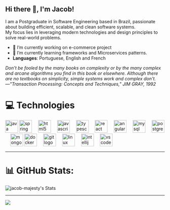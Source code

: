 ## Hi there 👋, I'm Jacob!
I am a Postgraduate in Software Engineering based in Brazil, passionate about building efficient, scalable, and clean software systems.<br> My focus lies in leveraging modern technologies and design principles to solve real-world problems.

- 🔭 I’m currently working on e-commerce project
- 🌱 I’m currently learning frameworks and Microservices patterns.
-  **Languages**: Portuguese, English and French

  *Don't be fooled by the many books on complexity or by the
many complex and arcane algorithms you find in this book
or elsewhere. Although there are no textbooks on simplicity,
simple systems work and complex don't.
          <br>     —"Transaction Processing: Concepts and Techniques,"
             JIM GRAY, 1992*

<!--[![Anurag's GitHub stats](https://github-readme-stats.vercel.app/api?username=jacob-majesty)](https://github.com/anuraghazra/github-readme-stats) -->


# 💻 Technologies
<!-- Site used for Readme: https://profile-readme-generator.com -->
<div align="left"; display: inline-block> 
<img src="https://cdn.jsdelivr.net/gh/devicons/devicon/icons/java/java-original.svg" height="40" alt="java logo"  />
<img src="https://cdn.jsdelivr.net/gh/devicons/devicon/icons/spring/spring-original.svg" height="40" alt="spring logo" />
<img width="12" /> 

<img src="https://cdn.jsdelivr.net/gh/devicons/devicon/icons/html5/html5-original.svg" height="40" alt="html5 logo"  />
<img width="12" />
<img src="https://cdn.jsdelivr.net/gh/devicons/devicon/icons/javascript/javascript-original.svg" height="40" alt="javascript logo"  />
<img width="12" />
<img src="https://cdn.jsdelivr.net/gh/devicons/devicon/icons/typescript/typescript-original.svg" height="40" alt="typescript logo"  />
<img width="12" />
<img src="https://cdn.jsdelivr.net/gh/devicons/devicon/icons/react/react-original.svg" height="40" alt="react logo"  />
<img width="12" />
<img src="https://cdn.jsdelivr.net/gh/devicons/devicon/icons/angularjs/angularjs-original.svg" height="40" alt="angularjs logo"  />
<img width="12" />          

<img src="https://cdn.jsdelivr.net/gh/devicons/devicon/icons/mysql/mysql-original.svg" height="40" alt="mysql logo"  />
<img width="12" />
<img src="https://cdn.jsdelivr.net/gh/devicons/devicon/icons/postgresql/postgresql-original.svg" height="40" alt="postgresql logo"  />
<img width="12" />
<img src="https://cdn.jsdelivr.net/gh/devicons/devicon/icons/mongodb/mongodb-original.svg" height="40" alt="mongodb logo"  />         

  <img src="https://cdn.jsdelivr.net/gh/devicons/devicon/icons/docker/docker-original.svg" height="40" alt="docker logo"  />
  <img width="12" />
  <img src="https://cdn.jsdelivr.net/gh/devicons/devicon/icons/git/git-original.svg" height="40" alt="git logo"  />
  <img width="12" />
  <img src="https://cdn.jsdelivr.net/gh/devicons/devicon/icons/linux/linux-original.svg" height="40" alt="linux logo"  />
  <img width="12" /> 

   <img src="https://cdn.jsdelivr.net/gh/devicons/devicon/icons/intellij/intellij-original.svg" height="40" alt="intellij logo"  />
   <img width="12" />
  <img src="https://cdn.jsdelivr.net/gh/devicons/devicon/icons/vscode/vscode-original.svg" height="40" alt="vscode logo"  />
  <img width="12" />         
</div>



---

# 📊 GitHub Stats:
![jacob-majesty's Stats](https://github-readme-stats.vercel.app/api?username=jacob-majesty&theme=ayu-mirage&show_icons=true&hide_border=true&count_private=true)
<!-- ![](https://github-readme-stats.vercel.app/api/top-langs/?username=jacob-majesty&theme=dark&hide_border=false&include_all_commits=false&count_private=false&layout=compact) -->

---
[![](https://visitcount.itsvg.in/api?id=jacob-majesty&icon=0&color=0)](https://visitcount.itsvg.in)

<!-- Proudly created with GPRM ( https://gprm.itsvg.in ) -->

<!--
**jacob-majesty/jacob-majesty** is a ✨ _special_ ✨ repository because its `README.md` (this file) appears on your GitHub profile.

Here are some ideas to get you started:

- 🔭 I’m currently working on ...
- 🌱 I’m currently learning ...
- 👯 I’m looking to collaborate on ...
- 🤔 I’m looking for help with ...
- 💬 Ask me about ...
- 📫 How to reach me: ...
- 😄 Pronouns: ...
- ⚡ Fun fact: ...
-->
